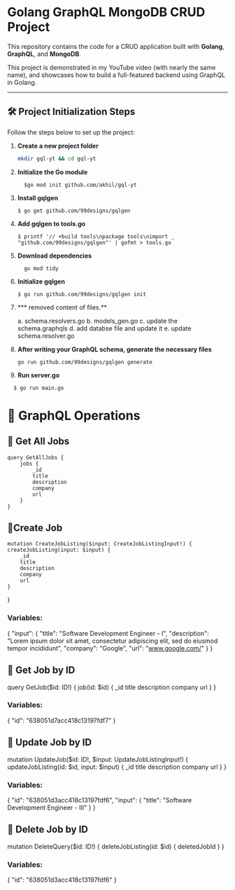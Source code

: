 # Golang GraphQL MongoDB CRUD Project

This repository contains the code for a CRUD application built with **Golang**, **GraphQL**, and **MongoDB**.

This project is demonstrated in my YouTube video (with nearly the same name), and showcases how to build a full-featured backend using GraphQL in Golang.

---

## 🛠 Project Initialization Steps

Follow the steps below to set up the project:

1. **Create a new project folder**  
   ```bash
   mkdir gql-yt && cd gql-yt
   ```

2. **Initialize the Go module**
    ``` 
      $go mod init github.com/akhil/gql-yt
    ```


3. **Install gqlgen**
    ```
    $ go get github.com/99designs/gqlgen

    ```

4. **Add gqlgen to tools.go**
    ```
    $ printf '// +build tools\npackage tools\nimport _ "github.com/99designs/gqlgen"' | gofmt > tools.go

    ```

5. **Download dependencies**
    ```
      go mod tidy
    ```

6. **Initialize gqlgen**

    ```
    $ go run github.com/99designs/gqlgen init
    ```

7. *** removed content of files.**

    a.  schema.resolvers.go
    b. models_gen.go
    c. update the schema.graphqls
    d. add databse file and update it
    e. update schema.resolver.go



8. **After writing your GraphQL schema, generate the necessary files**

    ```
    go run github.com/99designs/gqlgen generate
    ```

9. **Run server.go**
  ```
    $ go run main.go
  ```
  
# 📌 GraphQL Operations

## 📍 Get All Jobs

    query GetAllJobs {
        jobs {
            _id
            title
            description
            company
            url
        }
    }

## 📍Create Job

    mutation CreateJobListing($input: CreateJobListingInput!) {
    createJobListing(input: $input) {
        _id
        title
        description
        company
        url
    }
}
### Variables:

{
  "input": {
    "title": "Software Development Engineer - I",
    "description": "Lorem ipsum dolor sit amet, consectetur adipiscing elit, sed do eiusmod tempor incididunt",
    "company": "Google",
    "url": "www.google.com/"
  }
}

## 📍 Get Job by ID

query GetJob($id: ID!) {
  job(id: $id) {
    _id
    title
    description
    company
    url
  }
}
###  Variables:

{
  "id": "638051d7acc418c13197fdf7"
}


## 📍 Update Job by ID

mutation UpdateJob($id: ID!, $input: UpdateJobListingInput!) {
  updateJobListing(id: $id, input: $input) {
    _id
    title
    description
    company
    url
  }
}
### Variables:

{
  "id": "638051d3acc418c13197fdf6",
  "input": {
    "title": "Software Development Engineer - III"
  }
}
## 📍 Delete Job by ID

mutation DeleteQuery($id: ID!) {
  deleteJobListing(id: $id) {
    deletedJobId
  }
}
### Variables:

{
  "id": "638051d3acc418c13197fdf6"
}


